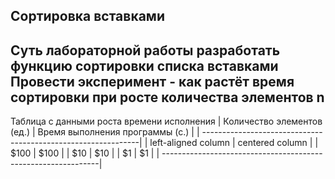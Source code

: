    **Сортировка вставками**
------------------------------------------------
Суть лабораторной работы разработать функцию сортировки списка вставками
Провести эксперимент - как растёт время сортировки при росте количества элементов n
------------------------------------------------
Таблица с данными роста времени исполнения
| Количество элементов (ед.) | Время выполнения программы (с.)  |
| --------------------------------------------------------------|
| left-aligned column            | centered column              |
| $100                           | $100                         |
| $10                            | $10                          |
| $1                             | $1                           |
| --------------------------------------------------------------|
